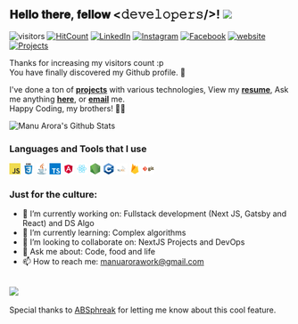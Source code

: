 <h2> 𝐇𝐞𝐥𝐥𝐨 𝐭𝐡𝐞𝐫𝐞, 𝐟𝐞𝐥𝐥𝐨𝐰 <𝚍𝚎𝚟𝚎𝚕𝚘𝚙𝚎𝚛𝚜/>! <img src="https://github.com/manuarora700/manuarora700/blob/master/gifs/Hi.gif" width="30px"> </h2>

<div align="center" width="50">

<!-- <img src="https://i.imgur.com/dTYwdG1.gif" alt="Welcome!" width="300"/> -->


</div>

![visitors](https://visitor-badge.glitch.me/badge?page_id=manuarora700.manuarora700)
[![HitCount](http://hits.dwyl.com/manuarora700/manuarora700.svg)](http://hits.dwyl.com/manuarora700/manuarora700)
<a href="https://www.linkedin.com/in/manuarora28" target="_blank"><img src="https://img.shields.io/badge/LinkedIn-%230077B5.svg?&style=flat-square&logo=linkedin&logoColor=white" alt="LinkedIn"></a>
<a href="https://www.instagram.com/mannupaaji" target="_blank"><img src="https://img.shields.io/badge/Instagram-%23E4405F.svg?&style=flat-square&logo=instagram&logoColor=white" alt="Instagram"></a>
<a href="https://www.facebook.com/Manuarora7000" target="_blank"><img src="https://img.shields.io/badge/Facebook-%231877F2.svg?&style=flat-square&logo=facebook&logoColor=white" alt="Facebook"></a>
<a href="http://www.manupaaji.codes" target="_blank">
<img src="https://img.shields.io/static/v1?label=Website&message=manupaaji.codes&color=%230076D6&style=flat-square&logo=internet-explorer&logoColor=%230076D6" alt="website"/>
</a>
<a href="http://www.manupaaji.codes" target="_blank">
<img src="https://img.shields.io/badge/Projects-72-yellow?&style=flat-square" alt="Projects"/>
</a>
<br>

Thanks for increasing my visitors count :p  <br>
You have finally discovered my Github profile. 👋
<br>

I've done a ton of **[projects](https://manupaaji.codes)** with various technologies, 
View my **[resume](https://drive.google.com/file/d/1mNOz4acLUrgNxhaOzOXPnuXEWGursi1I/view)**, 
Ask me anything **[here](https://github.com/manuarora700/manuarora700/issues/new)**, 
or **[email](mailto:manuarorawork@gmail.com)** me. 
<br>
Happy Coding, my brothers! 💪🏽 <br>


<img src="https://github-readme-stats.vercel.app/api?username=manuarora700&show_icons=true&title_color=ffc857&icon_color=8ac926&text_color=daf7dc&bg_color=151515" alt="Manu Arora's Github Stats">

<h3><strong>Languages and Tools that I use</strong></h3>  

<code><img height="20" src="https://raw.githubusercontent.com/github/explore/80688e429a7d4ef2fca1e82350fe8e3517d3494d/topics/javascript/javascript.png"></code>
<code><img height="20" src="https://raw.githubusercontent.com/github/explore/80688e429a7d4ef2fca1e82350fe8e3517d3494d/topics/css/css.png"></code>
<code><img height="20" src="https://raw.githubusercontent.com/github/explore/80688e429a7d4ef2fca1e82350fe8e3517d3494d/topics/java/java.png"></code>
<code><img height="20" src="https://raw.githubusercontent.com/github/explore/80688e429a7d4ef2fca1e82350fe8e3517d3494d/topics/typescript/typescript.png"></code>
<code><img height="20" src="https://raw.githubusercontent.com/github/explore/80688e429a7d4ef2fca1e82350fe8e3517d3494d/topics/angular/angular.png"></code>
<code><img height="20" src="https://raw.githubusercontent.com/github/explore/80688e429a7d4ef2fca1e82350fe8e3517d3494d/topics/react/react.png"></code>
<code><img height="20" src="https://raw.githubusercontent.com/github/explore/80688e429a7d4ef2fca1e82350fe8e3517d3494d/topics/nodejs/nodejs.png"></code>
<code><img height="20" src="https://raw.githubusercontent.com/github/explore/80688e429a7d4ef2fca1e82350fe8e3517d3494d/topics/cpp/cpp.png"></code>
<code><img height="20" src="https://raw.githubusercontent.com/github/explore/80688e429a7d4ef2fca1e82350fe8e3517d3494d/topics/mysql/mysql.png"></code>
<code><img height="20" src="https://raw.githubusercontent.com/github/explore/80688e429a7d4ef2fca1e82350fe8e3517d3494d/topics/firebase/firebase.png"></code>
<code><img height="20" src="https://raw.githubusercontent.com/github/explore/80688e429a7d4ef2fca1e82350fe8e3517d3494d/topics/git/git.png"></code>
<div align="center">

</div>
<h3><strong>Just for the culture:</strong></h3>

- 🔭 I’m currently working on: Fullstack development (Next JS, Gatsby and React) and DS Algo
- 🌱 I’m currently learning: Complex algorithms
- 👯 I’m looking to collaborate on: NextJS Projects and DevOps
- 💬 Ask me about: Code, food and life
- 📫 How to reach me: manuarorawork@gmail.com

<br>
<img src="https://media.giphy.com/media/xT9IgG50Fb7Mi0prBC/giphy.gif" width="300">


Special thanks to [ABSphreak](https://www.github.com/absphreak) for letting me know about this cool feature.
